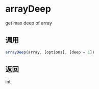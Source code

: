 # arrayDeep

get max deep of array

## 调用

```js
arrayDeep(array, [options], [deep = 1])
```

## 返回

int
